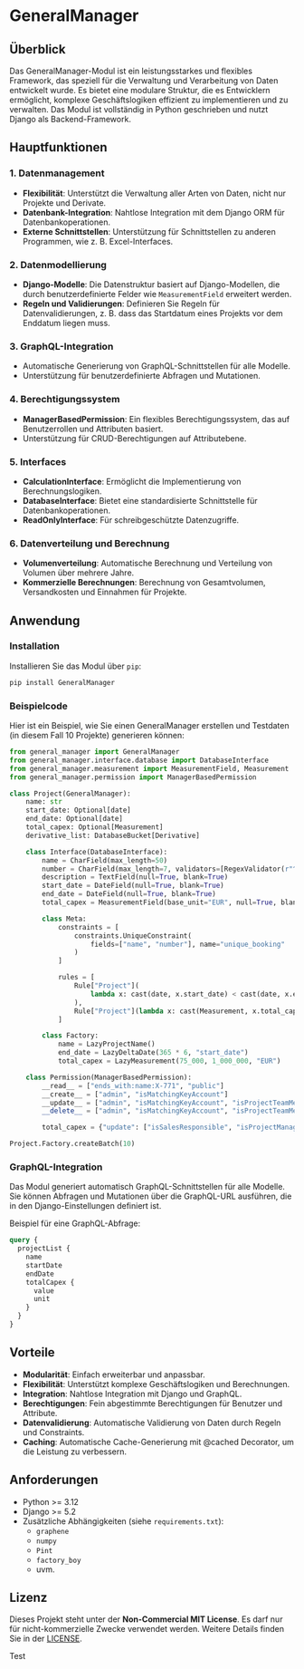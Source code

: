 # GeneralManager

## Überblick

Das GeneralManager-Modul ist ein leistungsstarkes und flexibles Framework, das speziell für die Verwaltung und Verarbeitung von Daten entwickelt wurde. Es bietet eine modulare Struktur, die es Entwicklern ermöglicht, komplexe Geschäftslogiken effizient zu implementieren und zu verwalten. Das Modul ist vollständig in Python geschrieben und nutzt Django als Backend-Framework.

## Hauptfunktionen

### 1. **Datenmanagement**
- **Flexibilität**: Unterstützt die Verwaltung aller Arten von Daten, nicht nur Projekte und Derivate.
- **Datenbank-Integration**: Nahtlose Integration mit dem Django ORM für Datenbankoperationen.
- **Externe Schnittstellen**: Unterstützung für Schnittstellen zu anderen Programmen, wie z. B. Excel-Interfaces.

### 2. **Datenmodellierung**
- **Django-Modelle**: Die Datenstruktur basiert auf Django-Modellen, die durch benutzerdefinierte Felder wie `MeasurementField` erweitert werden.
- **Regeln und Validierungen**: Definieren Sie Regeln für Datenvalidierungen, z. B. dass das Startdatum eines Projekts vor dem Enddatum liegen muss.

### 3. **GraphQL-Integration**
- Automatische Generierung von GraphQL-Schnittstellen für alle Modelle.
- Unterstützung für benutzerdefinierte Abfragen und Mutationen.

### 4. **Berechtigungssystem**
- **ManagerBasedPermission**: Ein flexibles Berechtigungssystem, das auf Benutzerrollen und Attributen basiert.
- Unterstützung für CRUD-Berechtigungen auf Attributebene.

### 5. **Interfaces**
- **CalculationInterface**: Ermöglicht die Implementierung von Berechnungslogiken.
- **DatabaseInterface**: Bietet eine standardisierte Schnittstelle für Datenbankoperationen.
- **ReadOnlyInterface**: Für schreibgeschützte Datenzugriffe.

### 6. **Datenverteilung und Berechnung**
- **Volumenverteilung**: Automatische Berechnung und Verteilung von Volumen über mehrere Jahre.
- **Kommerzielle Berechnungen**: Berechnung von Gesamtvolumen, Versandkosten und Einnahmen für Projekte.

## Anwendung

### Installation

Installieren Sie das Modul über `pip`:

```bash
pip install GeneralManager
```

### Beispielcode

Hier ist ein Beispiel, wie Sie einen GeneralManager erstellen und Testdaten (in diesem Fall 10 Projekte) generieren können:

```python
from general_manager import GeneralManager
from general_manager.interface.database import DatabaseInterface
from general_manager.measurement import MeasurementField, Measurement
from general_manager.permission import ManagerBasedPermission

class Project(GeneralManager):
    name: str
    start_date: Optional[date]
    end_date: Optional[date]
    total_capex: Optional[Measurement]
    derivative_list: DatabaseBucket[Derivative]

    class Interface(DatabaseInterface):
        name = CharField(max_length=50)
        number = CharField(max_length=7, validators=[RegexValidator(r"^AP\d{4,5}$")])
        description = TextField(null=True, blank=True)
        start_date = DateField(null=True, blank=True)
        end_date = DateField(null=True, blank=True)
        total_capex = MeasurementField(base_unit="EUR", null=True, blank=True)

        class Meta:
            constraints = [
                constraints.UniqueConstraint(
                    fields=["name", "number"], name="unique_booking"
                )
            ]

            rules = [
                Rule["Project"](
                    lambda x: cast(date, x.start_date) < cast(date, x.end_date)
                ),
                Rule["Project"](lambda x: cast(Measurement, x.total_capex) >= "0 EUR"),
            ]

        class Factory:
            name = LazyProjectName()
            end_date = LazyDeltaDate(365 * 6, "start_date")
            total_capex = LazyMeasurement(75_000, 1_000_000, "EUR")

    class Permission(ManagerBasedPermission):
        __read__ = ["ends_with:name:X-771", "public"]
        __create__ = ["admin", "isMatchingKeyAccount"]
        __update__ = ["admin", "isMatchingKeyAccount", "isProjectTeamMember"]
        __delete__ = ["admin", "isMatchingKeyAccount", "isProjectTeamMember"]

        total_capex = {"update": ["isSalesResponsible", "isProjectManager"]}

Project.Factory.createBatch(10)
```

### GraphQL-Integration

Das Modul generiert automatisch GraphQL-Schnittstellen für alle Modelle. Sie können Abfragen und Mutationen über die GraphQL-URL ausführen, die in den Django-Einstellungen definiert ist.

Beispiel für eine GraphQL-Abfrage:

```graphql
query {
  projectList {
    name
    startDate
    endDate
    totalCapex {
      value
      unit
    }
  }
}
```

## Vorteile

- **Modularität**: Einfach erweiterbar und anpassbar.
- **Flexibilität**: Unterstützt komplexe Geschäftslogiken und Berechnungen.
- **Integration**: Nahtlose Integration mit Django und GraphQL.
- **Berechtigungen**: Fein abgestimmte Berechtigungen für Benutzer und Attribute.
- **Datenvalidierung**: Automatische Validierung von Daten durch Regeln und Constraints.
- **Caching**: Automatische Cache-Generierung mit @cached Decorator, um die Leistung zu verbessern.

## Anforderungen

- Python >= 3.12
- Django >= 5.2
- Zusätzliche Abhängigkeiten (siehe `requirements.txt`):
  - `graphene`
  - `numpy`
  - `Pint`
  - `factory_boy`
  - uvm.

## Lizenz

Dieses Projekt steht unter der **Non-Commercial MIT License**. Es darf nur für nicht-kommerzielle Zwecke verwendet werden. Weitere Details finden Sie in der [LICENSE](./LICENSE).

Test
